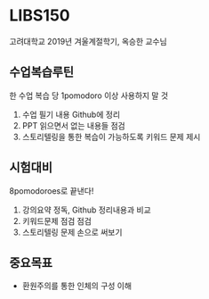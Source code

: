 # LIBS150

고려대학교 2019년 겨울계절학기, 옥승한 교수님

## 수업복습루틴
한 수업 복습 당 1pomodoro 이상 사용하지 말 것

1. 수업 필기 내용 Github에 정리
2. PPT 읽으면서 없는 내용들 점검
3. 스토리텔링을 통한 복습이 가능하도록 키워드 문제 제시

## 시험대비
8pomodoroes로 끝낸다!

1. 강의요약 정독, Github 정리내용과 비교
2. 키워드문제 점검 점검
3. 스토리텔링 문제 손으로 써보기

## 중요목표
- 환원주의를 통한 인체의 구성 이해
